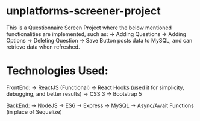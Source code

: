 # unplatforms-screener-project

This is a Questionnaire Screen Project where the below mentioned functionalities are implemented, such as:
-> Adding Questions
-> Adding Options
-> Deleting Question
-> Save Button posts data to MySQL, and can retrieve data when refreshed.

# Technologies Used:
FrontEnd:
-> ReactJS (Functional)
-> React Hooks (used it for simplicity, debugging, and better results)
-> CSS 3
-> Bootstrap 5

BackEnd:
-> NodeJS
-> ES6
-> Express
-> MySQL
-> Async/Await Functions (in place of Sequelize)
